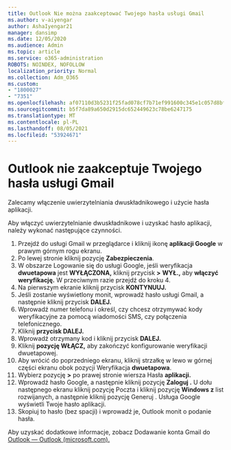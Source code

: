 ```yaml
---
title: Outlook Nie można zaakceptować Twojego hasła usługi Gmail
ms.author: v-aiyengar
author: AshaIyengar21
manager: dansimp
ms.date: 12/05/2020
ms.audience: Admin
ms.topic: article
ms.service: o365-administration
ROBOTS: NOINDEX, NOFOLLOW
localization_priority: Normal
ms.collection: Adm_O365
ms.custom:
- "1800027"
- "7351"
ms.openlocfilehash: af07110d3b5231f25fad078cf7b71ef991600c345e1c057d8bfe1614d9570580
ms.sourcegitcommit: b5f7da89a650d2915dc652449623c78be6247175
ms.translationtype: MT
ms.contentlocale: pl-PL
ms.lasthandoff: 08/05/2021
ms.locfileid: "53924671"
---
```

# <a name="outlook-wont-accept-your-gmail-password"></a>Outlook nie zaakceptuje Twojego hasła usługi Gmail

Zalecamy włączenie uwierzytelniania dwuskładnikowego i użycie hasła aplikacji.

Aby włączyć uwierzytelnianie dwuskładnikowe i uzyskać hasło aplikacji, należy wykonać następujące czynności.

1. Przejdź do usługi Gmail w przeglądarce i kliknij ikonę **aplikacji Google** w prawym górnym rogu ekranu.
1. Po lewej stronie kliknij pozycję **Zabezpieczenia**.
1. W obszarze Logowanie się do usługi Google, jeśli weryfikacja **dwuetapowa** jest **WYŁĄCZONA,** kliknij przycisk **>** **WYŁ.,** aby **włączyć weryfikację.** W przeciwnym razie przejdź do kroku 4.
1. Na pierwszym ekranie kliknij przycisk **KONTYNUUJ.**
1. Jeśli zostanie wyświetlony monit, wprowadź hasło usługi Gmail, a następnie kliknij przycisk **DALEJ.**
1. Wprowadź numer telefonu i określ, czy chcesz otrzymywać kody weryfikacyjne za pomocą wiadomości SMS, czy połączenia telefonicznego.
1. Kliknij **przycisk DALEJ.**
1. Wprowadź otrzymany kod i kliknij przycisk **DALEJ.**
1. Kliknij **pozycję WŁĄCZ,** aby zakończyć konfigurowanie weryfikacji dwuetapowej.
1. Aby wrócić do poprzedniego ekranu, kliknij strzałkę w lewo w górnej części ekranu obok pozycji Weryfikacja **dwuetapowa**.
1. Wybierz pozycję **>** po prawej stronie wiersza Hasła **aplikacji.**
1. Wprowadź hasło Google, a następnie kliknij pozycję **Zaloguj .** U dołu następnego ekranu  kliknij pozycję Poczta i kliknij pozycję **Windows z** list rozwijanych, a następnie kliknij pozycję Generuj . 
Usługa Google wyświetli Twoje hasło aplikacji. 
13. Skopiuj to hasło (bez spacji) i wprowadź je, Outlook monit o podanie hasła.

Aby uzyskać dodatkowe informacje, zobacz Dodawanie konta Gmail do [Outlook — Outlook (microsoft.com).](https://support.microsoft.com/office/add-a-gmail-account-to-outlook-70191667-9c52-4581-990e-e30318c2c081)
